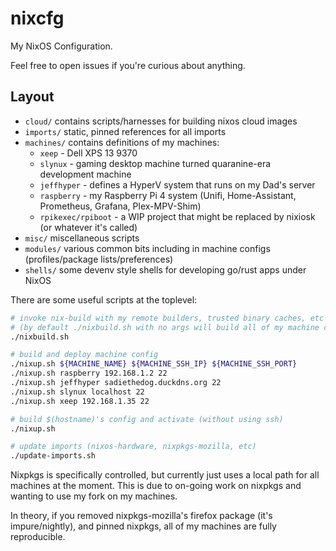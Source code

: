# nixcfg

My NixOS Configuration.

Feel free to open issues if you're curious about anything.

## Layout

- `cloud/` contains scripts/harnesses for building nixos cloud images
- `imports/` static, pinned references for all imports
- `machines/` contains definitions of my machines:
  - `xeep` - Dell XPS 13 9370
  - `slynux` - gaming desktop machine turned quaranine-era development machine
  - `jeffhyper` - defines a HyperV system that runs on my Dad's server
  - `raspberry` - my Raspberry Pi 4 system (Unifi, Home-Assistant, Prometheus, Grafana, Plex-MPV-Shim)
  - `rpikexec/rpiboot` - a WIP project that might be replaced by nixiosk (or whatever it's called)
- `misc/` miscellaneous scripts
- `modules/` various common bits including in machine configs (profiles/package lists/preferences)
- `shells/` some devenv style shells for developing go/rust apps under NixOS

There are some useful scripts at the toplevel:

```bash
# invoke nix-build with my remote builders, trusted binary caches, etc
# (by default ./nixbuild.sh with no args will build all of my machine configs)
./nixbuild.sh

# build and deploy machine config
./nixup.sh ${MACHINE_NAME} ${MACHINE_SSH_IP} ${MACHINE_SSH_PORT}
./nixup.sh raspberry 192.168.1.2 22
./nixup.sh jeffhyper sadiethedog.duckdns.org 22
./nixup.sh slynux localhost 22
./nixup.sh xeep 192.168.1.35 22

# build $(hostname)'s config and activate (without using ssh)
./nixup.sh

# update imports (nixos-hardware, nixpkgs-mozilla, etc)
./update-imports.sh
```

Nixpkgs is specifically controlled, but currently just uses a local path for all machines at the moment. This is due to on-going work on nixpkgs and wanting to use my fork on my machines.

In theory, if you removed nixpkgs-mozilla's firefox package (it's impure/nightly), and pinned nixpkgs, all of my machines are fully reproducible.
